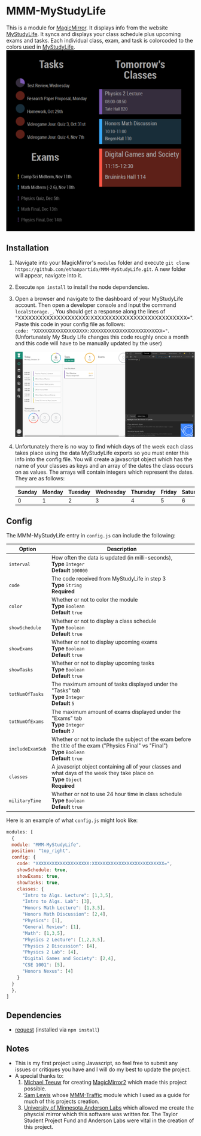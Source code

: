 # MMM-MyStudyLife
This is a module for [MagicMirror](https://github.com/MichMich/MagicMirror/tree/develop). It displays info from the website [MyStudyLife](https://www.mystudylife.com/). It syncs and displays your class schedule plus upcoming exams and tasks. Each individual class, exam, and task is colorcoded to the colors used in [MyStudyLife](https://www.mystudylife.com/).
![Screenshot of Module](https://github.com/ethanpartida/MMM-MyStudyLife/blob/master/Screenshot.PNG)

## Installation
1. Navigate into your MagicMirror's `modules` folder and execute `git clone https://github.com/ethanpartida/MMM-MyStudyLife.git`. A new folder will appear, navigate into it.
2. Execute `npm install` to install the node dependencies. 
3. Open a browser and navigate to the dashboard of your MyStudyLife account. Then open a developer console and input the command `localStorage._`. You should get a response along the lines of "XXXXXXXXXXXXXXXXXXXX:XXXXXXXXXXXXXXXXXXXXXXXXXXX=". Paste this code in your config file as follows: 
<br>`code: "XXXXXXXXXXXXXXXXXXXX:XXXXXXXXXXXXXXXXXXXXXXXXXXX="`. <br>
(Unfortunately My Study Life changes this code roughly once a month and this code will have to be manually updated by the user)

    ![Example of Dashboard and Console](https://github.com/ethanpartida/MMM-MyStudyLife/blob/master/Console.PNG)
4. Unfortunately there is no way to find which days of the week each class takes place using the data MyStudyLife exports so you must enter this info into the config file. You will create a javascript object which has the name of your classes as keys and an array of the dates the class occurs on as values. The arrays will contain integers which represent the dates. They are as follows:

    | Sunday | Monday | Tuesday | Wednesday | Thursday | Friday | Saturday |
    |--------|--------|---------|-----------|----------|--------|----------|
    | 0      | 1      | 2       | 3         | 4        | 5      | 6        |

## Config
The MMM-MyStudyLife entry in `config.js` can include the following:

| Option           | Description                                                                                                                                       |
|------------------|---------------------------------------------------------------------------------------------------------------------------------------------------|
| `interval`       | How often the data is updated (in milli-seconds),<br>**Type** `Integer`  <br>**Default** `100000`   |
| `code`           | The code received from MyStudyLife in step 3 <br>**Type** `String` <br>**Required**                                                                       |
| `color`          | Whether or not to color the module <br>**Type** `Boolean` <br>**Default** `true`                                                                          |
| `showSchedule`   | Whether or not to display a class schedule <br>**Type** `Boolean` <br>**Default** `true`                                                                  |
| `showExams`      | Whether or not to display upcoming exams <br>**Type** `Boolean` <br>**Default** `true`                                                                    |
| `showTasks`      | Whether or not to display upcoming tasks <br>**Type** `Boolean` <br>**Default** `true`                                                                    |
| `totNumOfTasks`  | The maximum amount of tasks displayed under the "Tasks" tab <br>**Type** `Integer` <br>**Default** `5`                                                    |
| `totNumOfExams`  | The maximum amount of exams displayed under the "Exams" tab <br>**Type** `Integer` <br>**Default** `7`                                                    |
| `includeExamSub` | Whether or not to include the subject of the exam before the title of the exam ("Physics Final" vs "Final") <br>**Type** `Boolean` <br>**Default** `true` |
| `classes`        | A javascript object containing all of your classes and what days of the week they take place on <br>**Type** `Object` <br>**Required**
| `militaryTime`   |  Whether or not to use 24 hour time in class schedule <br>**Type** `Boolean` <br>**Default** `true`  |

Here is an example of what `config.js` might look like:
```javascript
modules: [
  {
  module: "MMM-MyStudyLife",
  position: "top_right",
  config: {
    code: "XXXXXXXXXXXXXXXXXXXX:XXXXXXXXXXXXXXXXXXXXXXXXXXX=",
    showSchedule: true,
    showExams: true,
    showTasks: true,
    classes: {
      "Intro to Algs. Lecture": [1,3,5],
      "Intro to Algs. Lab": [3],
      "Honors Math Lecture": [1,3,5],
      "Honors Math Discussion": [2,4],
      "Physics": [1],
      "General Review": [1],
      "Math": [1,3,5],
      "Physics 2 Lecture": [1,2,3,5],
      "Physics 2 Discussion": [4],
      "Physics 2 Lab": [4],
      "Digital Games and Society": [2,4],
      "CSE 1001": [5],
      "Honors Nexus": [4]
    }
  }
  },
]           
 ```
 ## Dependencies
 - [request](https://www.npmjs.com/package/request) (installed via `npm install`)
 
 ## Notes
 - This is my first project using Javascript, so feel free to submit any issues or critiques you have and I will do my best to update the project.
 - A special thanks to:
     1. [Michael Teeuw](https://github.com/MichMich) for creating [MagicMirror2](https://github.com/MichMich/MagicMirror/tree/develop)     which made this project possible.
     2. [Sam Lewis](https://github.com/SamLewis0602) whose [MMM-Traffic](https://github.com/SamLewis0602/MMM-Traffic) module which I used as a guide for much of this projects creation.
     3. [University of Minnesota Anderson Labs](https://cse.umn.edu/andersonlabs) which allowed me create the physcial mirror which this software was written for. The Taylor Student Project Fund and Anderson Labs were vital in the creation of this project.
